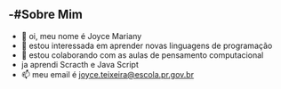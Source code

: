 -#Sobre Mim
- 
-   👋 oi, meu nome é Joyce Mariany
- 👀 estou interessada em aprender novas linguagens de programação 
- 💞️ estou colaborando com as aulas de pensamento computacional
- ja aprendi Scracth e Java Script
- 📫 meu email é joyce.teixeira@escola.pr.gov.br

<!---
joycemariany52/joycemariany52 is a ✨ special ✨ repository because its `README.md` (this file) appears on your GitHub profile.
You can click the Preview link to take a look at your changes.
--->
